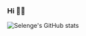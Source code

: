 

### Hi 👋🏻


![Selenge's GitHub stats](https://github-readme-stats.vercel.app/api?username=selengecagin&show_icons=true&theme=gruvbox)
